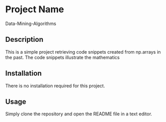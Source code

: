 # Project Name
Data-Mining-Algorithms

## Description

This is a simple project retrieving code snippets created from np.arrays in the past.
The code snippets illustrate the mathematics 

## Installation

There is no installation required for this project.

## Usage

Simply clone the repository and open the README file in a text editor.
